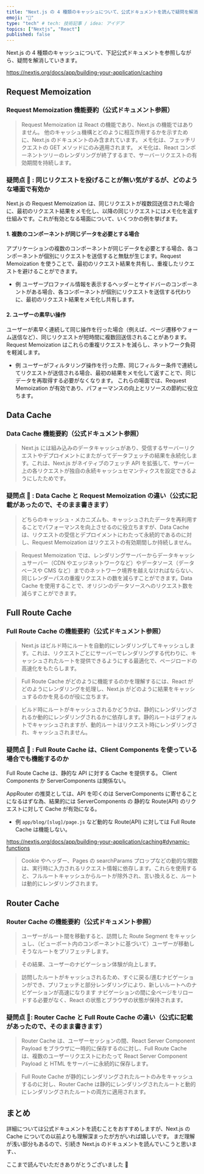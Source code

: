 ```yaml
---
title: "Next.js の 4 種類のキャッシュについて、公式ドキュメントを読んで疑問を解消した"
emoji: "🌟"
type: "tech" # tech: 技術記事 / idea: アイデア
topics: ["Nextjs", "React"]
published: false
---
```


Next.js の 4 種類のキャッシュについて、下記公式ドキュメントを参照しながら、疑問を解消していきます。

https://nextjs.org/docs/app/building-your-application/caching

## Request Memoization

### Request Memoization 機能要約（公式ドキュメント参照）

> Request Memoization は React の機能であり、Next.js の機能ではありません。
> 他のキャッシュ機構とどのように相互作用するかを示すために、Next.js のドキュメントのみ含まれています。
> メモ化は、フェッチリクエストの GET メソッドにのみ適用されます。
> メモ化は、React コンポーネントツリーのレンダリングが終了するまで、サーバーリクエストの有効期間を持続します。

### 疑問点 🤔 : 同じリクエストを投げることが無い気がするが、どのような場面で有効か

Next.js の Request Memoization は、同じリクエストが複数回送信された場合に、最初のリクエスト結果をメモ化し、以降の同じリクエストにはメモ化を返す仕組みです。これが有効となる場面について、いくつかの例を挙げます。

#### 1. 複数のコンポーネントが同じデータを必要とする場合

アプリケーションの複数のコンポーネントが同じデータを必要とする場合、各コンポーネントが個別にリクエストを送信すると無駄が生じます。Request Memoization を使うことで、最初のリクエスト結果を共有し、重複したリクエストを避けることができます。

- 例
  ユーザープロファイル情報を表示するヘッダーとサイドバーのコンポーネントがある場合、各コンポーネントが個別にリクエストを送信する代わりに、最初のリクエスト結果をメモ化し共有します。

#### 2. ユーザーの素早い操作

ユーザーが素早く連続して同じ操作を行った場合（例えば、ページ遷移やフォーム送信など）、同じリクエストが短時間に複数回送信されることがあります。Request Memoization はこれらの重複リクエストを減らし、ネットワーク負荷を軽減します。

- 例
  ユーザーがフィルタリング操作を行った際、同じフィルター条件で連続してリクエストが送信される場合、最初の結果をメモ化して返すことで、同じデータを再取得する必要がなくなります。
  これらの場面では、Request Memoization が有効であり、パフォーマンスの向上とリソースの節約に役立ちます。

## Data Cache

### Data Cache 機能要約（公式ドキュメント参照）

> Next.js には組み込みのデータキャッシュがあり、受信するサーバーリクエストやデプロイメントにまたがってデータフェッチの結果を永続化します。これは、Next.js がネイティブのフェッチ API を拡張して、サーバー上の各リクエストが独自の永続キャッシュセマンティクスを設定できるようにしたためです。

### 疑問点 🤔 : Data Cache と Request Memoization の違い（公式に記載があったので、そのまま書きます）

> どちらのキャッシュ・メカニズムも、キャッシュされたデータを再利用することでパフォーマンスを向上させるのに役立ちますが、Data Cache は、リクエストの受信とデプロイメントにわたって永続的であるのに対し、Request Memoization はリクエストの有効期間しか持続しません。

> Request Memoization では、レンダリングサーバーからデータキャッシュサーバー（CDN やエッジネットワークなど）やデータソース（データベースや CMS など）までのネットワーク境界を越えなければならない、同じレンダーパスの重複リクエストの数を減らすことができます。Data Cache を使用することで、オリジンのデータソースへのリクエスト数を減らすことができます。

## Full Route Cache

### Full Route Cache の機能要約（公式ドキュメント参照）

> Next.js はビルド時にルートを自動的にレンダリングしてキャッシュします。これは、リクエストごとにサーバーでレンダリングする代わりに、キャッシュされたルートを提供できるようにする最適化で、ページロードの高速化をもたらします。

> Full Route Cache がどのように機能するのかを理解するには、React がどのようにレンダリングを処理し、Next.js がどのように結果をキャッシュするのかを見るのが役に立ちます。

> ビルド時にルートがキャッシュされるかどうかは、静的にレンダリングされるか動的にレンダリングされるかに依存します。静的ルートはデフォルトでキャッシュされますが、動的ルートはリクエスト時にレンダリングされ、キャッシュされません。

### 疑問点 🤔 : Full Route Cache は、Client Components を使っている場合でも機能するのか

Full Route Cache は、静的な API に対する Cache を提供する。
Client Components か ServerComponents は関係ない。

AppRouter の推奨としては、API を叩くのは ServerComponents に寄せることになるはずな為、結果的には ServerComponents の 静的な Route(API) のリクエストに対して Cache が有効になる。

- 例
  `app/blog/[slug]/page.js` など動的な Route(API) に対しては Full Route Cache は機能しない。

https://nextjs.org/docs/app/building-your-application/caching#dynamic-functions

> Cookie やヘッダー、Pages の searchParams プロップなどの動的な関数は、実行時に入力されるリクエスト情報に依存します。これらを使用すると、フルルートキャッシュからルートが除外され、言い換えると、ルートは動的にレンダリングされます。

## Router Cache

### Router Cache の機能要約（公式ドキュメント参照）

> ユーザーがルート間を移動すると、訪問した Route Segment をキャッシュし、（ビューポート内の<Link>コンポーネントに基づいて）ユーザーが移動しそうなルートをプリフェッチします。

> その結果、ユーザーのナビゲーション体験が向上します。

> 訪問したルートがキャッシュされるため、すぐに戻る/進むナビゲーションができ、プリフェッチと部分レンダリングにより、新しいルートへのナビゲーションが高速になります
> ナビゲーションの間に全ページをリロードする必要がなく、React の状態とブラウザの状態が保持されます。

### 疑問点 🤔: Router Cache と Full Route Cache の違い（公式に記載があったので、そのまま書きます）

> Router Cache は、ユーザーセッションの間、React Server Component Payload をブラウザに一時的に保存するのに対し、Full Route Cache は、複数のユーザーリクエストにわたって React Server Component Payload と HTML をサーバーに永続的に保存します。

> Full Route Cache が静的にレンダリングされたルートのみをキャッシュするのに対し、Router Cache は静的にレンダリングされたルートと動的にレンダリングされたルートの両方に適用されます。

## まとめ

詳細については公式ドキュメントを読むことをおすすめしますが、Next.js の Cache についての以前よりも理解深まったが方がいれば嬉しいです。
まだ理解が浅い部分もあるので、引続き Next.js のドキュメントを読んでいこうと思います、、

ここまで読んでいただきありがとうございました 🙌

